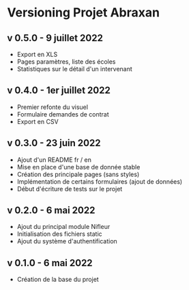 # Versioning Projet Abraxan

## v 0.5.0 - 9 juillet 2022
- Export en XLS
- Pages paramètres, liste des écoles
- Statistiques sur le détail d'un intervenant

## v 0.4.0 - 1er juillet 2022
- Premier refonte du visuel
- Formulaire demandes de contrat
- Export en CSV

## v 0.3.0 - 23 juin 2022
- Ajout d'un README fr / en
- Mise en place d'une base de donnée stable
- Création des principale pages (sans styles)
- Implémentation de certains formulaires (ajout de données)
- Début d'écriture de tests sur le projet

## v 0.2.0 - 6 mai 2022
- Ajout du principal module Nifleur
- Initialisation des fichiers static
- Ajout du système d'authentification 

## v 0.1.0 - 6 mai 2022
- Création de la base du projet
